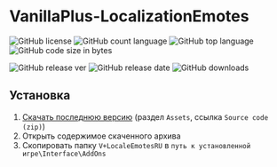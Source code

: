 # VanillaPlus-LocalizationEmotes

![GitHub license](https://img.shields.io/github/license/Johnny-Gat/VanillaPlus-LocalizationEmotes)
![GitHub count language](https://img.shields.io/github/languages/count/Johnny-Gat/VanillaPlus-LocalizationEmotes)
![GitHub top language](https://img.shields.io/github/languages/top/Johnny-Gat/VanillaPlus-LocalizationEmotes)
![GitHub code size in bytes](https://img.shields.io/github/languages/code-size/Johnny-Gat/VanillaPlus-LocalizationEmotes)

![GitHub release ver](https://img.shields.io/github/v/release/Johnny-Gat/VanillaPlus-LocalizationEmotes?display_name=tag&include_prereleases)
![GitHub release date](https://img.shields.io/github/release-date-pre/Johnny-Gat/VanillaPlus-LocalizationEmotes)
![GitHub downloads](https://img.shields.io/github/downloads/Johnny-Gat/VanillaPlus-LocalizationEmotes/total)

## Установка
1. [Скачать последнюю версию](https://github.com/Johnny-Gat/VanillaPlus-LocalizationEmotes/releases/latest) (раздел `Assets`, ссылка `Source code (zip)`)
1. Открыть содержимое скаченного архива
1. Скопировать папку `V+LocaleEmotesRU` в `путь к установленной игре\Interface\AddOns`
